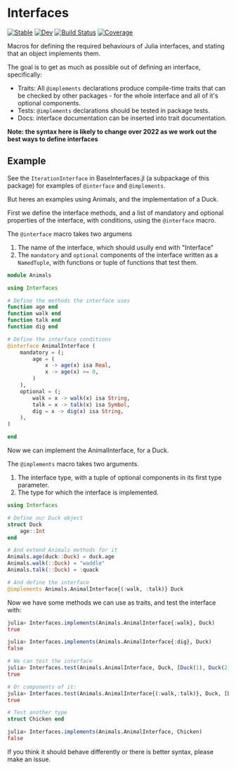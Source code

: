 # Interfaces

[![Stable](https://img.shields.io/badge/docs-stable-blue.svg)](https://rafaqz.github.io/Interfaces.jl/stable/)
[![Dev](https://img.shields.io/badge/docs-dev-blue.svg)](https://rafaqz.github.io/Interfaces.jl/dev/)
[![Build Status](https://github.com/rafaqz/Interfaces.jl/actions/workflows/CI.yml/badge.svg?branch=main)](https://github.com/rafaqz/Interfaces.jl/actions/workflows/CI.yml?query=branch%3Amain)
[![Coverage](https://codecov.io/gh/rafaqz/Interfaces.jl/branch/main/graph/badge.svg)](https://codecov.io/gh/rafaqz/Interfaces.jl)

Macros for defining the required behaviours of Julia interfaces,
and stating that an object implements them.

The goal is to get as much as possible out of defining an interface,
specifically:

- Traits: All `@implements` declarations produce compile-time traits that can be
  checked by other packages - for the whole interface and all of it's optional
  components.
- Tests: `@implements` declarations should be tested in package tests.
- Docs: interface documentation can be inserted into trait documentation.

__Note: the syntax here is likely to change over 2022 as we work out the best ways to define interfaces__

## Example

See the `IterationInterface` in BaseInterfaces.jl (a subpackage of this package)
for examples of `@interface` and `@implements`.

But heres an examples using Animals, and the implementation of a Duck.

First we define the interface methods, and a list of mandatory and
optional properties of the interface, with conditions, using the `@interface`
macro.

The `@interface` macro takes two argumens
1. The name of the interface, which should usully end with "Interface"
2. The `mandatory` and `optional` components of the interface written as a `NamedTuple`,
  with functions or tuple of functions that test them.

```julia
module Animals

using Interfaces

# Define the methods the interface uses
function age end
function walk end
function talk end
function dig end

# Define the interface conditions
@interface AnimalInterface (
    mandatory = (;
        age = (
            x -> age(x) isa Real,
            x -> age(x) >= 0,
        )
    ),
    optional = (;
        walk = x -> walk(x) isa String,
        talk = x -> talk(x) isa Symbol,
        dig = x -> dig(x) isa String,
    ),
)

end
```

Now we can implement the AnimalInterface, for a Duck.

The `@implements` macro takes two arguments.
1. The interface type, with a tuple of optional components in
  its first type parameter. 
2. The type for which the interface is implemented.

```julia
using Interfaces

# Define our Duck object
struct Duck
    age::Int
end

# And extend Animals methods for it
Animals.age(duck::Duck) = duck.age
Animals.walk(::Duck) = "waddle"
Animals.talk(::Duck) = :quack

# And define the interface
@implements Animals.AnimalInterface{(:walk, :talk)} Duck
```

Now we have some methods we can use as traits, and test the interface with:

```julia
julia> Interfaces.implements(Animals.AnimalInterface{:walk}, Duck)
true

julia> Interfaces.implements(Animals.AnimalInterface{:dig}, Duck)
false

# We can test the interface
julia> Interfaces.test(Animals.AnimalInterface, Duck, [Duck(1), Duck(2)])
true

# Or components of it:
julia> Interfaces.test(Animals.AnimalInterface{(:walk,:talk)}, Duck, [Duck(1), Duck(2)])
true

# Test another type
struct Chicken end

julia> Interfaces.implements(Animals.AnimalInterface, Chicken) 
false
```

If you think it should behave differently or there is better syntax,
please make an issue.
